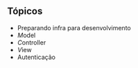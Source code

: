 ## Tópicos

 - Preparando infra para desenvolvimento
 - *M*odel
 - *C*ontroller
 - *V*iew
 - Autenticação
